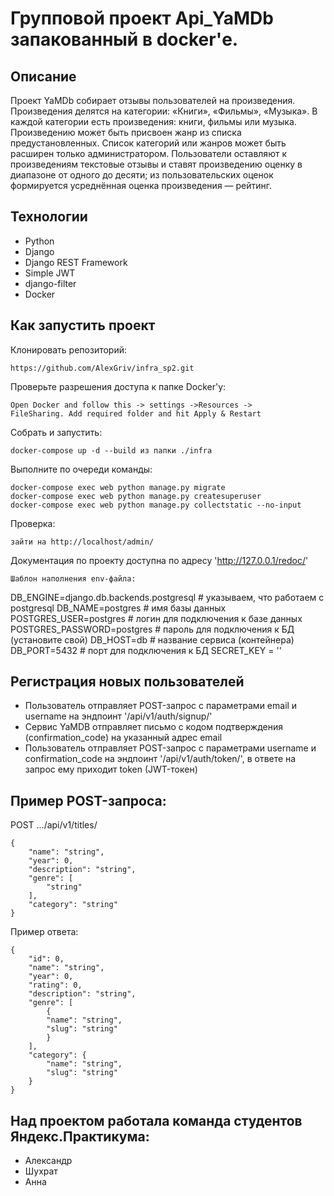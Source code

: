 # Групповой проект Api_YaMDb запакованный в docker'е.

## Описание
Проект YaMDb собирает отзывы пользователей на произведения. Произведения делятся на категории: «Книги», «Фильмы», «Музыка». 
В каждой категории есть произведения: книги, фильмы или музыка.
Произведению может быть присвоен жанр из списка предустановленных. Список категорий или жанров может быть расширен только администратором.
Пользователи оставляют к произведениям текстовые отзывы и ставят произведению оценку в диапазоне от одного до десяти; из пользовательских оценок формируется усреднённая оценка произведения — рейтинг. 

## Технологии
* Python
* Django
* Django REST Framework
* Simple JWT
* django-filter
* Docker

## Как запустить проект
Клонировать репозиторий:
```
https://github.com/AlexGriv/infra_sp2.git
```
Проверьте разрешения доступа к папке Docker'у:
```
Open Docker and follow this -> settings ->Resources ->
FileSharing. Add required folder and hit Apply & Restart
```
Собрать и запустить:
```
docker-compose up -d --build из папки ./infra
```
Выполните по очереди команды:
```
docker-compose exec web python manage.py migrate
docker-compose exec web python manage.py createsuperuser
docker-compose exec web python manage.py collectstatic --no-input
```
Проверка:
```
зайти на http://localhost/admin/
```
Документация по проекту доступна по адресу 'http://127.0.0.1/redoc/'
```
Шаблон наполнения env-файла:
```
DB_ENGINE=django.db.backends.postgresql # указываем, что работаем с postgresql
DB_NAME=postgres # имя базы данных
POSTGRES_USER=postgres # логин для подключения к базе данных
POSTGRES_PASSWORD=postgres # пароль для подключения к БД (установите свой)
DB_HOST=db # название сервиса (контейнера)
DB_PORT=5432 # порт для подключения к БД
SECRET_KEY = ''


## Регистрация новых пользователей

* Пользователь отправляет POST-запрос с параметрами email и username на эндпоинт '/api/v1/auth/signup/'
* Сервис YaMDB отправляет письмо с кодом подтверждения (confirmation_code) на указанный адрес email
* Пользователь отправляет POST-запрос с параметрами username и confirmation_code на эндпоинт '/api/v1/auth/token/', в ответе на запрос ему приходит token (JWT-токен)

## Пример POST-запроса:

POST .../api/v1/titles/
```
{
    "name": "string",
    "year": 0,
    "description": "string",
    "genre": [
        "string"
    ],
    "category": "string"
}
```
Пример ответа:
```
{
    "id": 0,
    "name": "string",
    "year": 0,
    "rating": 0,
    "description": "string",
    "genre": [
        {
        "name": "string",
        "slug": "string"
        }
    ],
    "category": {
        "name": "string",
        "slug": "string"
    }
}
```

## Над проектом работала команда студентов Яндекс.Практикума:
* Александр
* Шухрат
* Анна